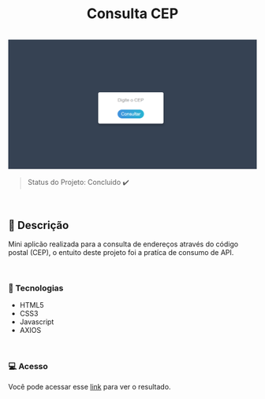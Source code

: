 <h1 align="center">
Consulta CEP

</h1>

<br>

<img src="./img/mockupCEP.png">

<br>

> Status do Projeto: Concluido :heavy_check_mark:

<br>

## :small_blue_diamond: Descrição

Mini aplicão realizada para a consulta de endereços através do código postal (CEP),
o entuito deste projeto foi a pratíca de consumo de API.

<br>

### :speech_balloon: Tecnologias

- HTML5
- CSS3
- Javascript
- AXIOS

<br>

### :computer: Acesso

Você pode acessar esse [link](https://brunomartinz.github.io/Consulta-CEP/) para ver o resultado.

<br>
